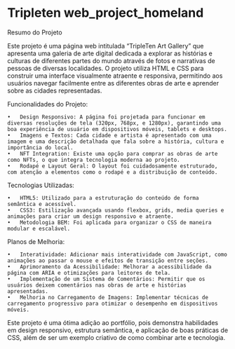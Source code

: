 # Tripleten web_project_homeland

Resumo do Projeto

Este projeto é uma página web intitulada “TripleTen Art Gallery” que apresenta uma galeria de arte digital dedicada a explorar as histórias e culturas de diferentes partes do mundo através de fotos e narrativas de pessoas de diversas localidades. O projeto utiliza HTML e CSS para construir uma interface visualmente atraente e responsiva, permitindo aos usuários navegar facilmente entre as diferentes obras de arte e aprender sobre as cidades representadas.

Funcionalidades do Projeto:

	•	Design Responsivo: A página foi projetada para funcionar em diversas resoluções de tela (320px, 768px, e 1280px), garantindo uma boa experiência de usuário em dispositivos móveis, tablets e desktops.
	•	Imagens e Textos: Cada cidade e artista é apresentado com uma imagem e uma descrição detalhada que fala sobre a história, cultura e importância do local.
	•	NFT Integration: Existe uma opção para comprar as obras de arte como NFTs, o que integra tecnologia moderna ao projeto.
	•	Rodapé e Layout Geral: O layout foi cuidadosamente estruturado, com atenção a elementos como o rodapé e a distribuição de conteúdo.

Tecnologias Utilizadas:

	•	HTML5: Utilizado para a estruturação do conteúdo de forma semântica e acessível.
	•	CSS3: Estilização avançada usando flexbox, grids, media queries e animações para criar um design responsivo e atraente.
	•	Metodologia BEM: Foi aplicada para organizar o CSS de maneira modular e escalável.

Planos de Melhoria:

	•	Interatividade: Adicionar mais interatividade com JavaScript, como animações ao passar o mouse e efeitos de transição entre seções.
	•	Aprimoramento da Acessibilidade: Melhorar a acessibilidade da página com ARIA e otimizações para leitores de tela.
	•	Implementação de um Sistema de Comentários: Permitir que os usuários deixem comentários nas obras de arte e histórias apresentadas.
	•	Melhoria no Carregamento de Imagens: Implementar técnicas de carregamento progressivo para otimizar o desempenho em dispositivos móveis.

Este projeto é uma ótima adição ao portfólio, pois demonstra habilidades em design responsivo, estrutura semântica, e aplicação de boas práticas de CSS, além de ser um exemplo criativo de como combinar arte e tecnologia.
